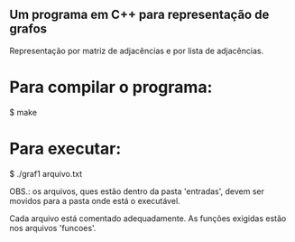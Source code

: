 ## Um programa em C++ para representação de grafos
Representação por matriz de adjacências e por lista de adjacências.

# Para compilar o programa:
$ make

# Para executar:
$ ./graf1 arquivo.txt

OBS.: os arquivos, ques estão dentro da pasta 'entradas', devem ser movidos
para a pasta onde está o executável.

Cada arquivo está comentado adequadamente.
As funções exigidas estão nos arquivos 'funcoes'.